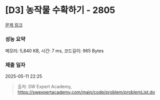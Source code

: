 # [D3] 농작물 수확하기 - 2805 

[문제 링크](https://swexpertacademy.com/main/code/problem/problemDetail.do?contestProbId=AV7GLXqKAWYDFAXB) 

### 성능 요약

메모리: 5,840 KB, 시간: 7 ms, 코드길이: 965 Bytes

### 제출 일자

2025-05-11 22:25



> 출처: SW Expert Academy, https://swexpertacademy.com/main/code/problem/problemList.do
